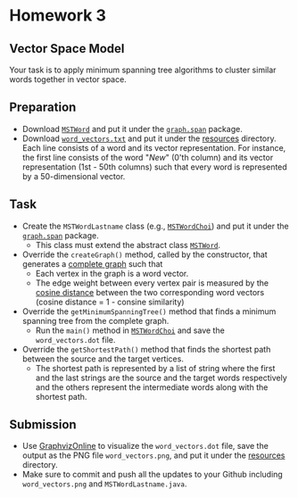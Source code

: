 # Homework 3

## Vector Space Model

Your task is to apply minimum spanning tree algorithms to cluster similar words together in vector space.

## Preparation

* Download [`MSTWord`](../src/main/java/edu/emory/cs/graph/span/MSTWord.java) and put it under the [`graph.span`](../src/main/java/edu/emory/cs/graph/span/) package.
* Download [`word_vectors.txt`](../src/main/resources/word_vectors.txt) and put it under the [resources](../src/main/resources/) directory.  Each line consists of a word and its vector representation.  For instance, the first line consists of the word "_New_" (0'th column) and its vector representation (1st - 50th columns) such that every word is represented by a 50-dimensional vector.

## Task

* Create the `MSTWordLastname` class (e.g., [`MSTWordChoi`](../src/main/java/edu/emory/cs/graph/span/MSTWordChoi.java)) and put it under the [`graph.span`](../src/main/java/edu/emory/cs/graph/span/) package.
   * This class must extend the abstract class [`MSTWord`](../src/main/java/edu/emory/cs/graph/span/MSTWord.java).
* Override the `createGraph()` method, called by the constructor, that generates a [complete graph](https://en.wikipedia.org/wiki/Complete_graph) such that
   * Each vertex in the graph is a word vector.
   * The edge weight between every vertex pair is measured by the [cosine distance](https://en.wikipedia.org/wiki/Cosine_similarity) between the two corresponding word vectors (cosine distance = 1 - consine similarity)
* Override the `getMinimumSpanningTree()` method that finds a minimum spanning tree from the complete graph.
   * Run the `main()` method in [`MSTWordChoi`](../src/main/java/edu/emory/cs/graph/span/MSTWordChoi.java) and save the `word_vectors.dot` file.
* Override the `getShortestPath()` method that finds the shortest path between the source and the target vertices.
   * The shortest path is represented by a list of string where the first and the last strings are the source and the target words respectively and the others represent the intermediate words along with the shortest path.

## Submission

* Use [GraphvizOnline](https://dreampuf.github.io/GraphvizOnline/) to visualize the `word_vectors.dot` file, save the output as the PNG file `word_vectors.png`, and put it under the [resources](../src/main/resources/) directory.
* Make sure to commit and push all the updates to your Github including `word_vectors.png` and `MSTWordLastname.java`.

